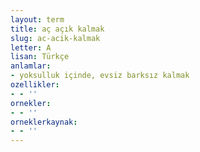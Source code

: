 ```yaml
---
layout: term
title: aç açık kalmak
slug: ac-acik-kalmak
letter: A
lisan: Türkçe
anlamlar:
- yoksulluk içinde, evsiz barksız kalmak
ozellikler:
- - ''
ornekler:
- - ''
orneklerkaynak:
- - ''
---
```

